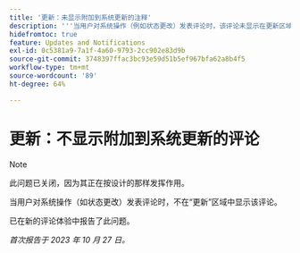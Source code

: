 ```yaml
---
title: '更新：未显示附加到系统更新的注释'
description: '''当用户对系统操作（例如状态更改）发表评论时，该评论未显示在更新区域。 “'
hidefromtoc: true
feature: Updates and Notifications
exl-id: 0c5381a9-7a1f-4a60-9793-2cc902e83d9b
source-git-commit: 3748397ffac3bc93e59d51b5ef967bfa62a8b4f5
workflow-type: tm+mt
source-wordcount: '89'
ht-degree: 64%

---
```


# 更新：不显示附加到系统更新的评论

<!--
>[!NOTE]
>
>This issue has been closed because it is working as designed.
-->

>[!NOTE]
>
>此问题已关闭，因为其正在按设计的那样发挥作用。

当用户对系统操作（如状态更改）发表评论时，不在“更新”区域中显示该评论。

已在新的评论体验中报告了此问题。

_首次报告于 2023 年 10 月 27 日。_